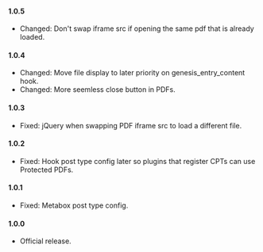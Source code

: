 #### 1.0.5
* Changed: Don't swap iframe src if opening the same pdf that is already loaded.

#### 1.0.4
* Changed: Move file display to later priority on genesis_entry_content hook.
* Changed: More seemless close button in PDFs.

#### 1.0.3
* Fixed: jQuery when swapping PDF iframe src to load a different file.

#### 1.0.2
* Fixed: Hook post type config later so plugins that register CPTs can use Protected PDFs.

#### 1.0.1
* Fixed: Metabox post type config.

#### 1.0.0
* Official release.
